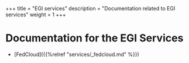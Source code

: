 +++
title = "EGI services"
description = "Documentation related to EGI services"
weight = 1
+++

# Documentation for the EGI Services

* [FedCloud]({{%relref "services/_fedcloud.md" %}})
